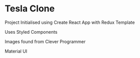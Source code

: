 # Tesla Clone

Project Initialised using Create React App with Redux Template

Uses Styled Components

Images found from Clever Programmer

Material UI
